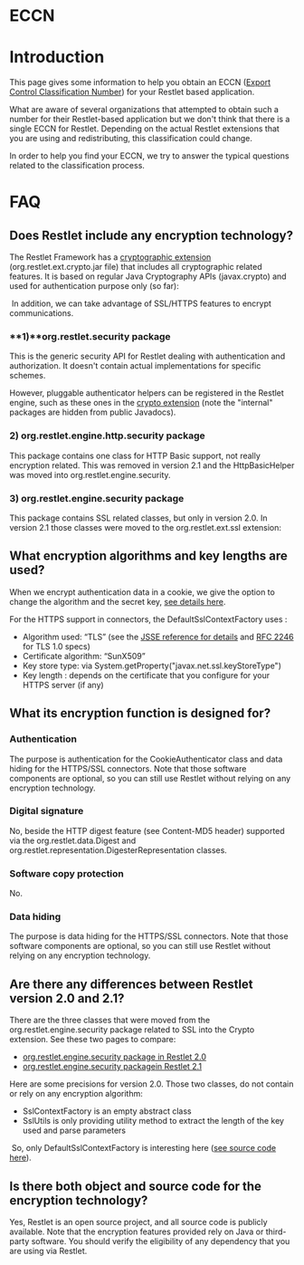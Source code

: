 ECCN
====

Introduction
============

This page gives some information to help you obtain an ECCN ([Export
Control Classification
Number](http://web.archive.org/web/20120106073047/http://en.wikipedia.org/wiki/Export_Control_Classification_Number))
for your Restlet based application.

What are aware of several organizations that attempted to obtain such a
number for their Restlet-based application but we don't think that there
is a single ECCN for Restlet. Depending on the actual Restlet extensions
that you are using and redistributing, this classification could change.

In order to help you find your ECCN, we try to answer the typical
questions related to the classification process.

FAQ
===

Does Restlet include any encryption technology?
-----------------------------------------------

The Restlet Framework has a [cryptographic
extension](http://web.archive.org/web/20120106073047/http://www.restlet.org/documentation/snapshot/jee/ext/org/restlet/ext/crypto/package-summary.html)
(org.restlet.ext.crypto.jar file) that includes all cryptographic
related features. It is based on regular Java Cryptography APIs
(javax.crypto) and used for authentication purpose only (so far): 

 In addition, we can take advantage of SSL/HTTPS features to encrypt
communications.

### **1)****org.restlet.security** package

This is the generic security API for Restlet dealing with authentication
and authorization. It doesn't contain actual implementations for
specific schemes.

However, pluggable authenticator helpers can be registered in the
Restlet engine, such as these ones in the [crypto
extension](http://web.archive.org/web/20120106073047/http://restlet.tigris.org/source/browse/restlet/trunk/modules/org.restlet.ext.crypto/src/org/restlet/ext/crypto/internal/)
(note the "internal" packages are hidden from public Javadocs).

### **2) org.restlet.engine.http.security** package

This package contains one class for HTTP Basic support, not really
encryption related. This was removed in version 2.1 and the
HttpBasicHelper was moved into org.restlet.engine.security.

### **3) org.restlet.engine.security** package

This package contains SSL related classes, but only in version 2.0. In
version 2.1 those classes were moved to the org.restlet.ext.ssl
extension:

What encryption algorithms and key lengths are used?
----------------------------------------------------

When we encrypt authentication data in a cookie, we give the option to
change the algorithm and the secret key, [see details
here](http://web.archive.org/web/20120106073047/http://www.restlet.org/documentation/snapshot/jee/ext/org/restlet/ext/crypto/CookieAuthenticator.html).

For the HTTPS support in connectors, the DefaultSslContextFactory uses :

-   Algorithm used: “TLS” (see the [JSSE reference for
    details](http://web.archive.org/web/20120106073047/http://download.oracle.com/javase/1.5.0/docs/guide/security/jsse/JSSERefGuide.html#AppA)
    and [RFC
    2246](http://web.archive.org/web/20120106073047/http://www.ietf.org/rfc/rfc2246.txt)
    for TLS 1.0 specs)
-   Certificate algorithm: “SunX509”
-   Key store type: via System.getProperty("javax.net.ssl.keyStoreType")
-   Key length : depends on the certificate that you configure for your
    HTTPS server (if any)

What its encryption function is designed for?
---------------------------------------------

### Authentication

The purpose is authentication for the CookieAuthenticator class and data
hiding for the HTTPS/SSL connectors. Note that those software components
are optional, so you can still use Restlet without relying on any
encryption technology.

### Digital signature

No, beside the HTTP digest feature (see Content-MD5 header) supported
via the org.restlet.data.Digest and
org.restlet.representation.DigesterRepresentation classes.

### Software copy protection

No.

### Data hiding

The purpose is data hiding for the HTTPS/SSL connectors. Note that those
software components are optional, so you can still use Restlet without
relying on any encryption technology.

Are there any differences between Restlet version 2.0 and 2.1?
--------------------------------------------------------------

There are the three classes that were moved from the
org.restlet.engine.security package related to SSL into the Crypto
extension. See these two pages to compare:

-   [org.restlet.engine.security package in Restlet
    2.0](http://web.archive.org/web/20120106073047/http://restlet.tigris.org/source/browse/restlet/branches/2.0/modules/org.restlet/src/org/restlet/engine/security/)
-   [org.restlet.engine.security
    package](http://web.archive.org/web/20120106073047/http://restlet.tigris.org/source/browse/restlet/trunk/modules/org.restlet/src/org/restlet/engine/security/)[in
    Restlet
    2.1](http://web.archive.org/web/20120106073047/http://restlet.tigris.org/source/browse/restlet/trunk/modules/org.restlet/src/org/restlet/engine/security/)

Here are some precisions for version 2.0. Those two classes, do not
contain or rely on any encryption algorithm:

-   SslContextFactory is an empty abstract class
-   SslUtils is only providing utility method to extract the length of
    the key used and parse parameters

 So, only DefaultSslContextFactory is interesting here ([see source code
here](http://web.archive.org/web/20120106073047/http://restlet.tigris.org/source/browse/restlet/branches/2.0/modules/org.restlet/src/org/restlet/engine/security/DefaultSslContextFactory.java?view=markup)).

Is there both object and source code for the encryption technology?
-------------------------------------------------------------------

Yes, Restlet is an open source project, and all source code is publicly
available. Note that the encryption features provided rely on Java or
third-party software. You should verify the eligibility of any
dependency that you are using via Restlet.

